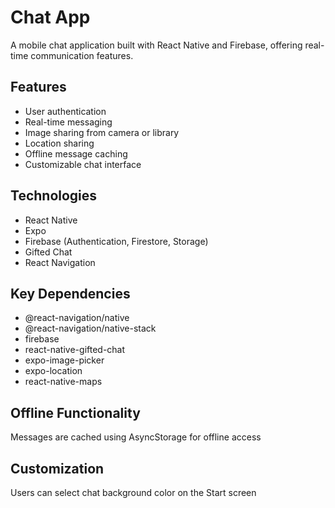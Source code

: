 # Chat App

A mobile chat application built with React Native and Firebase, offering real-time communication features.

## Features
- User authentication
- Real-time messaging
- Image sharing from camera or library
- Location sharing
- Offline message caching
- Customizable chat interface

## Technologies
- React Native
- Expo
- Firebase (Authentication, Firestore, Storage)
- Gifted Chat
- React Navigation

## Key Dependencies
- @react-navigation/native
- @react-navigation/native-stack
- firebase
- react-native-gifted-chat
- expo-image-picker
- expo-location
- react-native-maps

## Offline Functionality
Messages are cached using AsyncStorage for offline access

## Customization
Users can select chat background color on the Start screen
